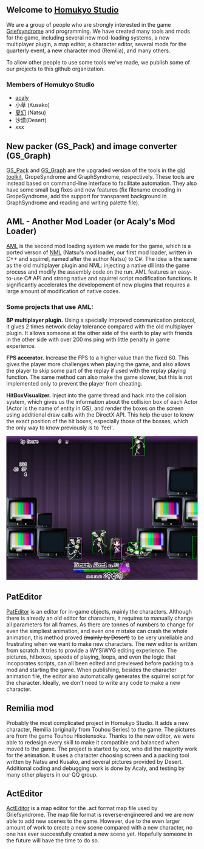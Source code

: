 ## Welcome to [Homukyo Studio](https://github.com/GriefSyndromeModderTools)

We are a group of people who are strongly interested in the game [Griefsyndrome](https://wiki.puella-magi.net/Grief_Syndrome) and programming. We have created many tools and mods for the game, including several new mod-loading systems, a new multiplayer plugin, a map editor, a character editor, several mods for the quarterly event, a new character mod (Remilia), and many others.

To allow other people to use some tools we've made, we publish some of our projects to this github organization.

### Members of Homukyo Studio
* [acaly](https://github.com/acaly)
* 小草 (Kusako)
* [夏幻](https://github.com/akemimadoka) (Natsu)
* 沙漠(Desert)
* xxx

## New packer (GS_Pack) and image converter (GS_Graph)
[GS_Pack](https://github.com/GriefSyndromeModderTools/GS_Pack) and [GS_Graph](https://github.com/GriefSyndromeModderTools/GS_graph) are the upgraded version of the tools in the [old toolkit](https://wiki.puella-magi.net/Talk:Grief_Syndrome#Mod_toolkit), GropeSyndrome and GraphSyndrome, respectively. These tools are instead based on command-line interface to facilitate automation. They also have some small bug fixes and new features (fix filename encoding in GropeSyndrome, add the support for transparent background in GraphSyndrome and reading and writing palette file).

## AML - Another Mod Loader (or Acaly's Mod Loader)
[AML](https://github.com/GriefSyndromeModderTools/AML2) is the second mod loading system we made for the game, which is a ported verson of [NML](https://github.com/GriefSyndromeModderTools/GSModloader) (Natsu's mod loader, our first mod loader, written in C++ and squirrel, named after the author Natsu) to C#. The idea is the same as the old multiplayer plugin and NML: injecting a native dll into the game process and modify the assembly code on the run. AML features an easy-to-use C# API and strong native and squirrel script modification functions. It significantly accelerates the developement of new plugins that requires a large amount of modification of native codes.

### Some projects that use AML:
**BP multiplayer plugin.** Using a specially improved communication protocol, it gives 2 times network delay tolerance compared with the old multiplayer plugin. It allows someone at the other side of the earth to play with friends in the other side with over 200 ms ping with little penalty in game experience.

**FPS accerator.** Increase the FPS to a higher value than the fixed 60. This gives the player more challenges when playing the game, and also allows the player to skip some part of the replay if used with the replay playing function. The same method can also make the game slower, but this is not implemented only to prevent the player from cheating.

**HitBoxVisualizer.** Inject into the game thread and hack into the collision system, which gives us the information about the collision box of each Actor (Actor is the name of entity in GS), and render the boxes on the screen using additional draw calls with the DirectX API. This help the user to know the exact position of the hit boxes, especially those of the bosses, which the only way to know previously is to 'feel'.

![HitBox Screenshot](images/hit1.png)
## PatEditor
[PatEditor](https://github.com/GriefSyndromeModderTools/GS_PatEditor) is an editor for in-game objects, mainly the characters. Although there is already an old editor for characters, it requires to manually change all parameters for all frames. As there are tonnes of numbers to change for even the simpliest animation, and even one mistake can crash the whole animation, this method proved ~~(mainly by Desert)~~ to be very unreliable and frustrating when we want to make new characters. The new editor is written from scratch. It tries to provide a WYSIWYG editing experience. The pictures, hitboxes, speeds of playing, loops, and even the logic that incoporates scripts, can all been edited and previewed before packing to a mod and starting the game. When publishing, besides the character animation file, the editor also automatically generates the squirrel script for the character. Ideally, we don't need to write any code to make a new character.

## Remilia mod
Probably the most complicated project in Homukyo Studio. It adds a new character, Remilia (originally from Touhou Series) to the game. The pictures are from the game Touhou Hisotensoku. Thanks to the new editor, we were able to redesign every skill to make it compatible and balanced when moved to the game. The project is started by xxx, who did the majority work for the animation. It uses a character choosing screen and a packing tool written by Natsu and Kusako, and several pictures provided by Desert. Additional coding and debugging work is done by Acaly, and testing by many other players in our QQ group.

## ActEditor
[ActEditor](https://github.com/GriefSyndromeModderTools/GS_ActEdit) is a map editor for the .act format map file used by Griefsyndrome. The map file format is reverse-engineered and we are now able to add new scenes to the game. However, due to the even larger amount of work to create a new scene compared with a new character, no one has ever successfully created a new scene yet. Hopefully someone in the future will have the time to do so.
